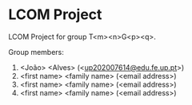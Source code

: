 # LCOM Project

LCOM Project for group T&lt;m&gt;&lt;n&gt;G&lt;p&gt;&lt;q&gt;.

Group members:

1. &lt;João&gt; &lt;Alves&gt; (&lt;up202007614@edu.fe.up.pt&gt;)
2. &lt;first name&gt; &lt;family name&gt; (&lt;email address&gt;)
3. &lt;first name&gt; &lt;family name&gt; (&lt;email address&gt;)
4. &lt;first name&gt; &lt;family name&gt; (&lt;email address&gt;)
